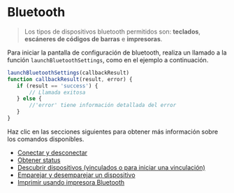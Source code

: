 # Bluetooth

> Los tipos de dispositivos bluetooth permitidos son: **teclados**, **escáneres de códigos de barras** e **impresoras**.

Para iniciar la pantalla de configuración de bluetooth, realiza un llamado a la función `launchBluetoothSettings`, como en el ejemplo a continuación.

```javascript
launchBluetoothSettings(callbackResult)
function callbackResult(result, error) {
   if (result == 'success') {
       // Llamada exitosa
   } else {
       //'error' tiene información detallada del error
   }
}
```

Haz clic en las secciones siguientes para obtener más información sobre los comandos disponibles.

* [Conectar y desconectar](/developers/es/docs/mp-point/mini-apps/bluetooth/commands)
* [Obtener status](/developers/es/docs/mp-point/mini-apps/bluetooth/commands#bookmark_obtener_status)
* [Descubrir dispositivos (vinculados o para iniciar una vinculación)](/developers/es/docs/mp-point/mini-apps/bluetooth/commands#bookmark_descubrir_dispositivos_(vinculados_o_para_iniciar_una_vinculación))
* [Emparejar y desemparejar un dispositivo](/developers/es/docs/mp-point/mini-apps/bluetooth/commands#bookmark_emparejar_y_desemparejar_un_dispositivo)
* [Imprimir usando impresora Bluetooth](/developers/es/docs/mp-point/mini-apps/bluetooth/commands#bookmark_emparejar_y_desemparejar_un_dispositivo)
